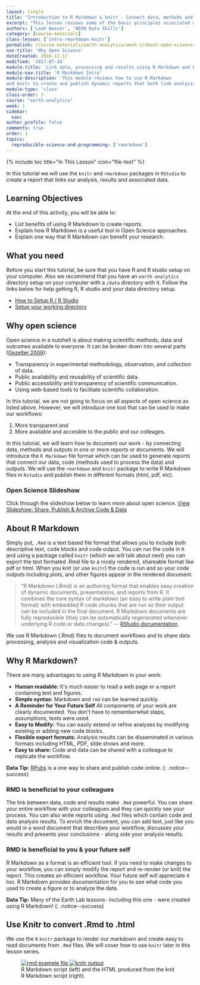 ```yaml
---
layout: single
title: "Introduction to R Markdown & knitr - Connect data, methods and results"
excerpt: "This lesson reviews some of the basic principles associated with open science. It also introduces the R Markdown format - which can be used to document and publish methods and results in a report format."
authors: ['Leah Wasser', 'NEON Data Skills']
category: [course-materials]
class-lesson: ['intro-rmarkdown-knitr']
permalink: /course-materials/earth-analytics/week-1/about-open-science-and-why-open-science-is-important/
nav-title: 'Why Open Science'
dateCreated: 2016-12-12
modified: '2017-07-18'
module-title: 'Link data, processing and results using R Markdown and Knitr'
module-nav-title: 'R Markdown Intro'
module-description: 'This module reviews how to use R Markdown
and knitr to create and publish dynamic reports that both link analysis, results and documentation and can be easily updated as data and methods are modified / updates.'
module-type: 'class'
class-order: 3
course: "earth-analytics"
week: 1
sidebar:
  nav:
author_profile: false
comments: true
order: 1
topics:
  reproducible-science-and-programming: ['rmarkdown']
---
```

{% include toc title="In This Lesson" icon="file-text" %}

In this tutorial we will use the `knitr` and `rmarkdown` packages in
`RStudio` to create a report that links our analysis, results and associated data.

<div class='notice--success' markdown="1">

## <i class="fa fa-graduation-cap" aria-hidden="true"></i> Learning Objectives
At the end of this activity, you will be able to:

* List benefits of using R Markdown to create reports.
* Explain how R Markdown is a useful tool in Open Science approaches.
* Explain one way that R Markdown can benefit your research.

## <i class="fa fa-check-square-o fa-2" aria-hidden="true"></i> What you need

Before you start this tutorial, be sure that you have  R and R studio setup on
your computer. Also we recommend that you have an `earth-analytics` directory
setup on your computer with a `/data` directory with it. Follow the links below
for help getting R, R studio and your data directory setup.

* [How to Setup R / R Studio](/course-materials/earth-analytics/week-1/setup-r-rstudio/)
* [Setup your working directory](/course-materials/earth-analytics/week-1/setup-working-directory/)


</div>

## Why open science

Open science in a nutshell is about making scientific methods, data and outcomes
available to everyone. It can be broken down into several parts (<a href="http://www.openscience.org/blog/?p=269" target="_blank">Gezelter 2009</a>):

* Transparency in experimental methodology, observation, and collection of data.
* Public availability and reusability of scientific data.
* Public accessibility and transparency of scientific communication.
* Using web-based tools to facilitate scientific collaboration.

In this tutorial, we are not going to focus on all aspects of open science as
listed above. However, we will introduce one tool that can be used to make our
workflows:

1. More transparent and
2. More available and accesible to the public and our colleages.

In this tutorial, we will learn how to document our work - by connecting data,
methods and outputs in one or more reports or documents. We will introduce the
`R Markdown` file format which can be used to generate reports that connect our
data, code (methods used to process the data) and outputs. We will use the
`rmarkdown` and `knitr` package to write R Markdown files in `Rstudio` and
publish them in different formats (html, pdf, etc).

### Open Science Slideshow

Click through the slideshow below to learn more about open science.
<a class="btn btn-info" href="{{ site.baseurl }}/slide-shows/share-publish-archive/" target= "_blank"> <i class="fa fa-youtube-play" aria-hidden="true"></i>
View Slideshow: Share, Publish & Archive Code & Data</a>

## About R Markdown

Simply put, `.Rmd` is a text based file format that allows you to include both
descriptive text, code blocks and code output. You can run the code in `R` and
using a package called `knitr` (which we will talk about next) you can export the
text formated .Rmd file to a nicely rendered, shareable format like pdf or html.
When you knit (or use `knitr`) the code is run and so your code outputs including
plots, and other figures appear in the rendered document.

> “R Markdown (.Rmd) is an authoring format that enables easy creation of dynamic
documents, presentations, and reports from R. It combines the core syntax of
markdown (an easy to write plain text format) with embedded R code chunks that
are run so their output can be included in the final document. R Markdown
documents are fully reproducible (they can be automatically regenerated whenever
underlying R code or data changes)."
-- <a href="http://rmarkdown.rstudio.com/" target="_blank">RStudio documentation</a>.


We use R Markdown (.Rmd) files to document workflows and to share data processing,
analysis and visualization code & outputs.

## Why R Markdown?
There are many advantages to using R Markdown in your work:

* **Human readable:** It's much easier to read a web page or a report containing text and figures.
* **Simple syntax:** Markdown and `rmd` can be learned quickly.
* **A Reminder for Your Future Self** All components of your work are clearly documented. You don't have to rememberwhat steps, assumptions, tests were used.
* **Easy to Modify:** You can easily extend or refine analyses by modifying existing or adding new
code blocks.
* **Flexible export formats:** Analysis results can be disseminated in various formats including HTML, PDF,
slide shows and more.
* **Easy to share:** Code and data can be shared with a colleague to replicate the workflow.

<i class="fa fa-star"></i> **Data Tip:**
<a href="https://rpubs.com/" target= "_blank ">RPubs</a> is a one way to
share and publish code online.
{: .notice--success}

### RMD is beneficial to your colleagues
The link between data, code and results make `.Rmd` powerful. You can share your
entire workflow with your colleagues and they can quickly see your process. You
can also write reports using `.Rmd` files which contain code and data
analysis results. To enrich the document, you can add text, just like you would
in a word document that describes your workflow, discusses your results and
presents your conclusions - along side your analysis results.

### RMD is beneficial to you & your future self

R Markdown as a format is an efficient tool. If you need to make changes to your
workflow, you can simply modify the report and re-render (or knit) the report.
This creates an efficient workflow. Your future self will appreciate it too.
R Markdown provides documentation for you to see what code you used to create a
figure or to analyze the data.

<i class="fa fa-star"></i> **Data Tip:** Many of the Earth Lab lessons- including
this one - were created using R Markdown!
{: .notice--success}


## Use Knitr to convert .Rmd to .html

We use the `R` `knitr` package to render our markdown and create easy to read
documents from `.Rmd` files. We will cover how to use `knitr` later in this
lesson series.

<figure class="half">
	<a href="{{ site.baseurl }}/images/course-materials/earth-analytics/week-1/intro-knitr-rmd/rmd-file.png">
	<img src="{{ site.baseurl }}/images/course-materials/earth-analytics/week-1/intro-knitr-rmd/rmd-file.png" alt="rmd example file">
	</a>
	<a href="{{ site.baseurl }}/images/course-materials/earth-analytics/week-1/intro-knitr-rmd/knitr-output.png">
	<img src="{{ site.baseurl }}/images/course-materials/earth-analytics/week-1/intro-knitr-rmd/knitr-output.png" alt="knitr output">
	</a>
	<figcaption>R Markdown script (left) and the HTML produced from the knit R
	Markdown script (right).
	</figcaption>
</figure>
